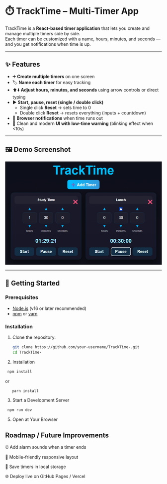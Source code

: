 # ⏱️ TrackTime – Multi-Timer App

TrackTime is a **React-based timer application** that lets you create and manage multiple timers side by side.  
Each timer can be customized with a name, hours, minutes, and seconds — and you get notifications when time is up.

---

## ✨ Features

- ➕ **Create multiple timers** on one screen
- 🏷️ **Name each timer** for easy tracking
- ⬆️⬇️ **Adjust hours, minutes, and seconds** using arrow controls or direct typing
- ▶️ **Start, pause, reset (single / double click)**
  - Single click **Reset** → sets time to 0
  - Double click **Reset** → resets everything (inputs + countdown)
- 🔔 **Browser notifications** when time runs out
- 🎨 Clean and modern **UI with low-time warning** (blinking effect when <10s)

---

## 🖼️ Demo Screenshot

![Multiple Timer Assigned with different task!](./Screenshot.png)

---

## 🚀 Getting Started

### Prerequisites

- [Node.js](https://nodejs.org/) (v16 or later recommended)
- [npm](https://www.npmjs.com/) or [yarn](https://yarnpkg.com/)

### Installation

1. Clone the repository:

   ```bash
   git clone https://github.com/your-username/TrackTime-.git
   cd TrackTime-

   ```

2. Installation

  ```bash
   npm install
```
   or
```bash
   yarn install
```

3. Start a Development Server
  ```bash
   npm run dev
```

5. Open at Your Browser

## Roadmap / Future Improvements

⏰ Add alarm sounds when a timer ends

📱 Mobile-friendly responsive layout

💾 Save timers in local storage

🌐 Deploy live on GitHub Pages / Vercel
